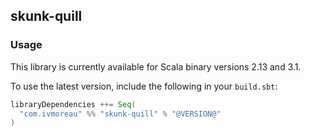 ## skunk-quill

### Usage

This library is currently available for Scala binary versions 2.13 and 3.1.

To use the latest version, include the following in your `build.sbt`:

```scala
libraryDependencies ++= Seq(
  "com.ivmoreau" %% "skunk-quill" % "@VERSION@"
)
```
